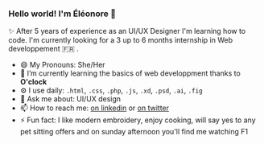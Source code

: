 ### Hello world! I'm Éléonore 👋

✨ After 5 years of experience as an UI/UX Designer I'm learning how to code. I'm currently looking for a 3 up to 6 months internship in Web developpement 🇫🇷 .


- 😄 My Pronouns: She/Her  
- 🌱 I’m currently learning the basics of web developpment thanks to **O'clock**
- ⚙️ I use daily:  `.html`, `.css`, `.php`, `.js`, `.xd`, `.psd`, `.ai`, `.fig`
- 💬 Ask me about: UI/UX design 
- 📫 How to reach me: [on linkedin](https://linkedin.com/in/eleonore-euzenes) or [on twitter](https://twitter.com/eeloneor)
- ⚡ Fun fact: I like modern embroidery, enjoy cooking, will say yes to any pet sitting offers and on sunday afternoon you'll find me watching F1


<!--
**eleonoreeuzenes/eleonoreeuzenes** is a ✨ _special_ ✨ repository because its `README.md` (this file) appears on your GitHub profile.

Here are some ideas to get you started:

- 🔭 I’m currently working on ...
- 🌱 I’m currently learning ...
- 👯 I’m looking to collaborate on ...
- 🤔 I’m looking for help with ...
- 💬 Ask me about ...
- 📫 How to reach me: ...
- 😄 Pronouns: ...
- ⚡ Fun fact: ...
-->
